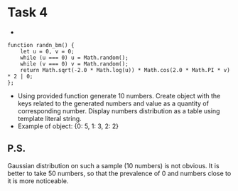 # Task 4
*
```
function randn_bm() {  
    let u = 0, v = 0;  
    while (u === 0) u = Math.random();  
    while (v === 0) v = Math.random();  
    return Math.sqrt(-2.0 * Math.log(u)) * Math.cos(2.0 * Math.PI * v) * 2 | 0;
}; 
```
* Using provided function generate 10 numbers. Create object with the keys related to the generated numbers and value as a quantity of corresponding number. Display numbers distribution as a table using template literal string.
* Example of object: {0: 5, 1: 3, 2: 2}
## P.S.
Gaussian distribution on such a sample (10 numbers) is not obvious. It is better to take 50 numbers, so that the prevalence of 0 and numbers close to it is more noticeable.
